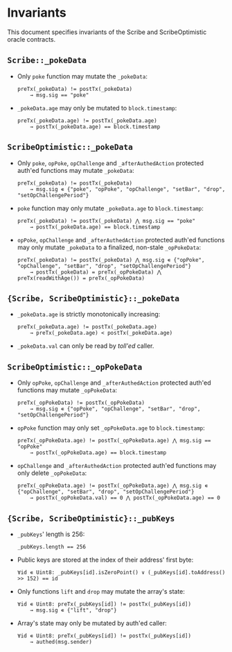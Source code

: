 # Invariants

This document specifies invariants of the Scribe and ScribeOptimistic oracle contracts.

## `Scribe::_pokeData`

* Only `poke` function may mutate the `_pokeData`:
    ```
    preTx(_pokeData) != postTx(_pokeData)
        → msg.sig == "poke"
    ```

* `_pokeData.age` may only be mutated to `block.timestamp`:
    ```
    preTx(_pokeData.age) != postTx(_pokeData.age)
        → postTx(_pokeData.age) == block.timestamp
    ```

## `ScribeOptimistic::_pokeData`

* Only `poke`, `opPoke`, `opChallenge` and `_afterAuthedAction` protected auth'ed functions may mutate `_pokeData`:
    ```
    preTx(_pokeData) != postTx(_pokeData)
        → msg.sig ∊ {"poke", "opPoke", "opChallenge", "setBar", "drop", "setOpChallengePeriod"}
    ```

* `poke` function may only mutate `_pokeData.age` to `block.timestamp`:
    ```
    preTx(_pokeData) != postTx(_pokeData) ⋀ msg.sig == "poke"
        → postTx(_pokeData.age) == block.timestamp
    ```

* `opPoke`, `opChallenge` and `_afterAuthedAction` protected auth'ed functions may only mutate `_pokeData` to a finalized, non-stale `_opPokeData`:
    ```
    preTx(_pokeData) != postTx(_pokeData) ⋀ msg.sig ∊ {"opPoke", "opChallenge", "setBar", "drop", "setOpChallengePeriod"}
        → postTx(_pokeData) = preTx(_opPokeData) ⋀ preTx(readWithAge()) = preTx(_opPokeData)
    ```

## `{Scribe, ScribeOptimistic}::_pokeData`

* `_pokeData.age` is strictly monotonically increasing:
    ```
    preTx(_pokeData.age) != postTx(_pokeData.age)
        → preTx(_pokeData.age) < postTx(_pokeData.age)
    ```

* `_pokeData.val` can only be read by _toll'ed_ caller.

## `ScribeOptimistic::_opPokeData`

* Only `opPoke`, `opChallenge` and `_afterAuthedAction` protected auth'ed functions may mutate `_opPokeData`:
    ```
    preTx(_opPokeData) != postTx(_opPokeData)
        → msg.sig ∊ {"opPoke", "opChallenge", "setBar", "drop", "setOpChallengePeriod"}
    ```

* `opPoke` function may only set `_opPokeData.age` to `block.timestamp`:
    ```
    preTx(_opPokeData.age) != postTx(_opPokeData.age) ⋀ msg.sig == "opPoke"
        → postTx(_opPokeData.age) == block.timestamp
    ```

* `opChallenge` and `_afterAuthedAction` protected auth'ed functions may only delete `_opPokeData`:
    ```
    preTx(_opPokeData.age) != postTx(_opPokeData.age) ⋀ msg.sig ∊ {"opChallenge", "setBar", "drop", "setOpChallengePeriod"}
        → postTx(_opPokeData.val) == 0 ⋀ postTx(_opPokeData.age) == 0
    ```

## `{Scribe, ScribeOptimistic}::_pubKeys`

* `_pubKeys`' length is 256:
    ```
    _pubKeys.length == 256
    ```

* Public keys are stored at the index of their address' first byte:
    ```
    ∀id ∊ Uint8: _pubKeys[id].isZeroPoint() ∨ (_pubKeys[id].toAddress() >> 152) == id
    ```

* Only functions `lift` and `drop` may mutate the array's state:
    ```
    ∀id ∊ Uint8: preTx(_pubKeys[id]) != postTx(_pubKeys[id])
        → msg.sig ∊ {"lift", "drop"}
    ```

* Array's state may only be mutated by auth'ed caller:
    ```
    ∀id ∊ Uint8: preTx(_pubKeys[id]) != postTx(_pubKeys[id])
        → authed(msg.sender)
    ```
